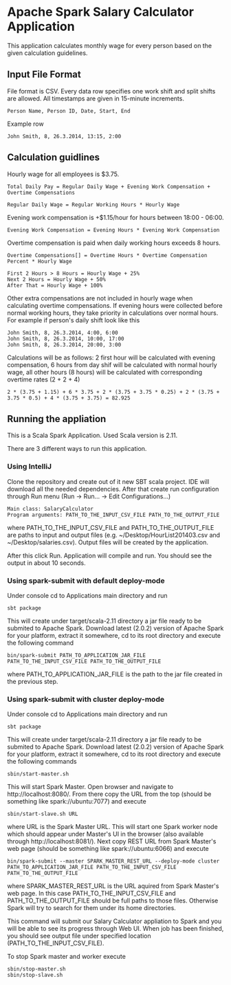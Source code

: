 # Apache Spark Salary Calculator Application

This application calculates monthly wage for every person based on the given calculation guidelines.

## Input File Format
File format is CSV. Every data row specifies one work shift and split shifts are allowed. All timestamps are given in 15-minute increments.

```
Person Name, Person ID, Date, Start, End
```
Example row
``` 
John Smith, 8, 26.3.2014, 13:15, 2:00
```
## Calculation guidlines
Hourly wage for all employees is $3.75. 

```
Total Daily Pay = Regular Daily Wage + Evening Work Compensation + Overtime Compensations
```
```
Regular Daily Wage = Regular Working Hours * Hourly Wage
```

Evening work compensation is +$1.15/hour for hours between 18:00 - 06:00.

```
Evening Work Compensation = Evening Hours * Evening Work Compensation
```

Overtime compensation is paid when daily working hours exceeds 8 hours.

```
Overtime Compensations[] = Overtime Hours * Overtime Compensation Percent * Hourly Wage

First 2 Hours > 8 Hours = Hourly Wage + 25%
Next 2 Hours = Hourly Wage + 50%
After That = Hourly Wage + 100%	
```

Other extra compensations are not included in hourly wage when calculating overtime compensations. If evening hours were collected before normal working hours, they take priority in calculations over normal hours. For example if person's daily shift look like this

``` 
John Smith, 8, 26.3.2014, 4:00, 6:00
John Smith, 8, 26.3.2014, 10:00, 17:00
John Smith, 8, 26.3.2014, 20:00, 3:00
```

Calculations will be as follows: 2 first hour will be calculated with evening compensation, 6 hours from day shif will be calculated with normal hourly wage, all other hours (8 hours) will be calculated with corresponding overtime rates (2 + 2 + 4)

```
2 * (3.75 + 1.15) + 6 * 3.75 + 2 * (3.75 + 3.75 * 0.25) + 2 * (3.75 + 3.75 * 0.5) + 4 * (3.75 + 3.75) = 82.925
```

## Running the appliation
This is a Scala Spark Application. Used Scala version is 2.11. 

There are 3 different ways to run this application.

### Using IntelliJ
Clone the repository and create out of it new SBT scala project. IDE will download all the needed dependencies. After that create run configuration through Run menu (Run -> Run... -> Edit Configurations...)

```
Main class: SalaryCalculator
Program arguments: PATH_TO_THE_INPUT_CSV_FILE PATH_TO_THE_OUTPUT_FILE
```
where PATH_TO_THE_INPUT_CSV_FILE and PATH_TO_THE_OUTPUT_FILE are paths to input and output files (e.g. ~/Desktop/HourList201403.csv and ~/Desktop/salaries.csv). Output files will be created by the application.

After this click Run. Application will compile and run. You should see the output in about 10 seconds.

### Using spark-submit with default deploy-mode
Under console cd to Applications main directory and run

```
sbt package
```

This will create under target/scala-2.11 directory a jar file ready to be submited to Apache Spark. Download latest (2.0.2) version of Apache Spark for your platform, extract it somewhere, cd to its root directory and execute the following command

```
bin/spark-submit PATH_TO_APPLICATION_JAR_FILE PATH_TO_THE_INPUT_CSV_FILE PATH_TO_THE_OUTPUT_FILE
```
where PATH_TO_APPLICATION_JAR_FILE is the path to the jar file created in the previous step.

### Using spark-submit with cluster deploy-mode
Under console cd to Applications main directory and run

```
sbt package
```

This will create under target/scala-2.11 directory a jar file ready to be submited to Apache Spark. Download latest (2.0.2) version of Apache Spark for your platform, extract it somewhere, cd to its root directory and execute the following commands 

```
sbin/start-master.sh
```

This will start Spark Master. Open browser and navigate to http://localhost:8080/. From there copy the URL from the top (should be something like spark://ubuntu:7077) and execute

```
sbin/start-slave.sh URL
```

where URL is the Spark Master URL. This will start one Spark worker node which should appear under Master's UI in the browser (also available through http://localhost:8081/). Next copy REST URL from Spark Master's web page (should be something like spark://ubuntu:6066) and execute

```
bin/spark-submit --master SPARK_MASTER_REST_URL --deploy-mode cluster PATH_TO_APPLICATION_JAR_FILE PATH_TO_THE_INPUT_CSV_FILE PATH_TO_THE_OUTPUT_FILE
```

where SPARK_MASTER_REST_URL is the URL aquired from Spark Master's web page. In this case PATH_TO_THE_INPUT_CSV_FILE and PATH_TO_THE_OUTPUT_FILE should be full paths to those files. Otherwise Spark will try to search for them under its home directories.

This command will submit our Salary Calculator appliation to Spark and you will be able to see its progress through Web UI. When job has been finished, you should see output file under specified location (PATH_TO_THE_INPUT_CSV_FILE).

To stop Spark master and worker execute

```
sbin/stop-master.sh
sbin/stop-slave.sh
```